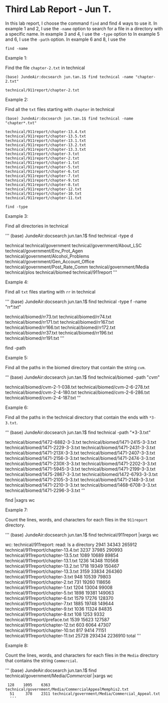 # Third Lab Report - Jun T.

In this lab report, I choose the command `find` and find 4 ways to use it. In example 1 and 2, I use the `-name` option to search for a file in a directory with a specific name. In example 3 and 4, I use the `-type` option to  In example 5 and 6, I use the `-path` option. In example 6 and 8, I use the 

`find -name`

Example 1:

Find the file `chapter-2.txt` in technical

```
(base) JundeAir:docsearch jun.tan.1$ find technical -name "chapter-2.txt"

technical/911report/chapter-2.txt
```


Example 2:

Find all the `txt` files starting with `chapter` in technical

```
(base) JundeAir:docsearch jun.tan.1$ find technical -name "chapter*.txt"

technical/911report/chapter-13.4.txt
technical/911report/chapter-13.5.txt
technical/911report/chapter-13.1.txt
technical/911report/chapter-13.2.txt
technical/911report/chapter-13.3.txt
technical/911report/chapter-3.txt
technical/911report/chapter-2.txt
technical/911report/chapter-1.txt
technical/911report/chapter-5.txt
technical/911report/chapter-6.txt
technical/911report/chapter-7.txt
technical/911report/chapter-9.txt
technical/911report/chapter-8.txt
technical/911report/chapter-12.txt
technical/911report/chapter-10.txt
technical/911report/chapter-11.txt
```

`find -type`

Example 3:

Find all directories in technical

'''
(base) JundeAir:docsearch jun.tan.1$ find technical -type d

technical
technical/government
technical/government/About_LSC
technical/government/Env_Prot_Agen
technical/government/Alcohol_Problems
technical/government/Gen_Account_Office
technical/government/Post_Rate_Comm
technical/government/Media
technical/plos
technical/biomed
technical/911report
'''

Example 4:

Find all `txt` files starting with `rr` in technical

'''
(base) JundeAir:docsearch jun.tan.1$ find technical -type f -name "rr*.txt"

technical/biomed/rr73.txt
technical/biomed/rr74.txt
technical/biomed/rr171.txt
technical/biomed/rr167.txt
technical/biomed/rr166.txt
technical/biomed/rr172.txt
technical/biomed/rr37.txt
technical/biomed/rr196.txt
technical/biomed/rr191.txt
'''

find -path

Example 5:

Find all the paths in the biomed directory that contain the string `cvm`.

‘’‘
(base) JundeAir:docsearch jun.tan.1$ find technical/biomed -path "*cvm*"

technical/biomed/cvm-2-1-038.txt
technical/biomed/cvm-2-6-278.txt
technical/biomed/cvm-2-4-180.txt
technical/biomed/cvm-2-6-286.txt
technical/biomed/cvm-2-4-187.txt
’‘’

Example 6:

Find all the paths in the technical directory that contain the ends with `*3-3.txt`.

‘’‘
(base) JundeAir:docsearch jun.tan.1$ find technical -path "*3-3.txt"

technical/biomed/1472-6882-3-3.txt
technical/biomed/1471-2415-3-3.txt
technical/biomed/1471-2229-3-3.txt
technical/biomed/1471-2431-3-3.txt
technical/biomed/1471-213X-3-3.txt
technical/biomed/1471-2407-3-3.txt
technical/biomed/1471-2156-3-3.txt
technical/biomed/1471-2474-3-3.txt
technical/biomed/1471-230X-3-3.txt
technical/biomed/1471-2202-3-3.txt
technical/biomed/1471-5945-3-3.txt
technical/biomed/1471-2199-3-3.txt
technical/biomed/1475-2867-3-3.txt
technical/biomed/1472-6793-3-3.txt
technical/biomed/1471-2105-3-3.txt
technical/biomed/1471-2148-3-3.txt
technical/biomed/1471-2210-3-3.txt
technical/biomed/1468-6708-3-3.txt
technical/biomed/1471-2296-3-3.txt
‘’‘

find |xagrs wc

Example 7:

Count the lines, words, and characters for each files in the `911report` directory.

'''
(base) JundeAir:docsearch jun.tan.1$ find technical/911report |xargs wc

wc: technical/911report: read: Is a directory
    2941   34343  265912 technical/911report/chapter-13.4.txt
    3237   37985  290993 technical/911report/chapter-13.5.txt
    1089   10689   89854 technical/911report/chapter-13.1.txt
    1236   14348  110568 technical/911report/chapter-13.2.txt
    1718   19349  150467 technical/911report/chapter-13.3.txt
    3159   33834  264360 technical/911report/chapter-3.txt
     948   10539   79803 technical/911report/chapter-2.txt
     731   19260  118656 technical/911report/chapter-1.txt
    1204   13004   99008 technical/911report/chapter-5.txt
    1898   19381  149063 technical/911report/chapter-6.txt
    1579   17276  128370 technical/911report/chapter-7.txt
    1885   19748  149644 technical/911report/chapter-9.txt
    1036   11324   84835 technical/911report/chapter-8.txt
     108    1253    9332 technical/911report/preface.txt
    1539   15623  127587 technical/911report/chapter-12.txt
     603    6064   47307 technical/911report/chapter-10.txt
     817    9414   71151 technical/911report/chapter-11.txt
   25728  293434 2236910 total
   '''
   
   Example 8:
   
   Count the lines, words, and characters for each files in the `Media` directory that contains the string `Commercial`.
   
   '''
   (base) JundeAir:docsearch jun.tan.1$ find technical/government/Media/*Commercial* |xargs wc
   
     128    1095    6363 technical/government/Media/CommercialAppealMemphis2.txt
      51     378    2311 technical/government/Media/Commercial_Appeal.txt
      '''
